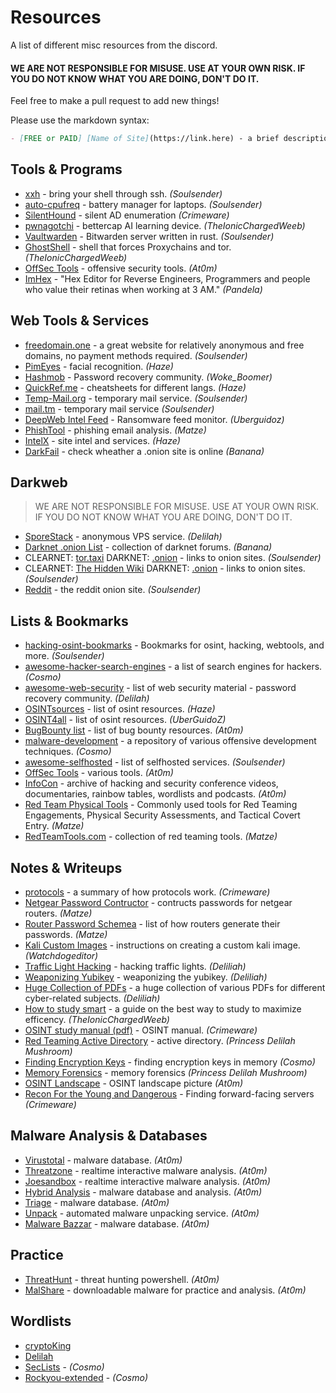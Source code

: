 # Resources
A list of different misc resources from the discord.

#### WE ARE NOT RESPONSIBLE FOR MISUSE. USE AT YOUR OWN RISK. IF YOU DO NOT KNOW WHAT YOU ARE DOING, DON'T DO IT.

Feel free to make a pull request to add new things!

Please use the markdown syntax:
```md
- [FREE or PAID] [Name of Site](https://link.here) - a brief description. *(Your Username)*
```

## Tools & Programs
- [xxh](https://github.com/xxh/xxh) - bring your shell through ssh. *(Soulsender)*
- [auto-cpufreq](https://github.com/AdnanHodzic/auto-cpufreq) - battery manager for laptops. *(Soulsender)*
- [SilentHound](https://github.com/layer8secure/SilentHound.git) - silent AD enumeration *(Crimeware)*
- [pwnagotchi](https://github.com/DrSchottky/pwnagotchi/releases) - bettercap AI learning device. *(TheIonicChargedWeeb)*
- [Vaultwarden](https://github.com/dani-garcia/vaultwarden) - Bitwarden server written in rust. *(Soulsender)*
- [GhostShell](https://github.com/S12cybersecurity/GhostShell) - shell that forces Proxychains and tor. *(TheIonicChargedWeeb)*
- [OffSec Tools](https://offsec.tools/) - offensive security tools. *(At0m)*
- [ImHex](https://github.com/WerWolv/ImHex) - "Hex Editor for Reverse Engineers, Programmers and people who value their retinas when working at 3 AM." *(Pandela)*

## Web Tools & Services
- [freedomain.one](https://freedomain.one/) - a great website for relatively anonymous and free domains, no payment methods required. *(Soulsender)*
- [PimEyes](https://pimeyes.com/en) - facial recognition. *(Haze)*
- [Hashmob](https://hashmob.net/resources/hashmob) - Password recovery community. *(Woke_Boomer)*
- [QuickRef.me](https://quickref.me/) - cheatsheets for different langs. *(Haze)*
- [Temp-Mail.org](https://temp-mail.org/) - temporary mail service. *(Soulsender)*
- [mail.tm](https://mail.tm/en/) - temporary mail service *(Soulsender)*
- [DeepWeb Intel Feed](https://darkfeed.io/) - Ransomware feed monitor. *(Uberguidoz)*
- [PhishTool](https://www.phishtool.com/) - phishing email analysis. *(Matze)*
- [IntelX](https://intelx.io/tools) - site intel and services. *(Haze)*
- [DarkFail](https://dark.fail/) - check wheather a .onion site is online *(Banana)*

## Darkweb
> WE ARE NOT RESPONSIBLE FOR MISUSE. USE AT YOUR OWN RISK. IF YOU DO NOT KNOW WHAT YOU ARE DOING, DON'T DO IT.
- [SporeStack](https://sporestack.com/) - anonymous VPS service. *(Delilah)*
- [Darknet .onion List](https://darknet.fail/) - collection of darknet forums. *(Banana)*
- CLEARNET: [tor.taxi](https://tor.taxi/) DARKNET: [.onion](http://tortaxi2dev6xjwbaydqzla77rrnth7yn2oqzjfmiuwn5h6vsk2a4syd.onion) - links to onion sites. *(Soulsender)*
- CLEARNET: [The Hidden Wiki](https://thehiddenwiki.org/) DARKNET: [.onion](http://6nhmgdpnyoljh5uzr5kwlatx2u3diou4ldeommfxjz3wkhalzgjqxzqd.onion/) - links to onion sites. *(Soulsender)*
- [Reddit](http://www.reddittorjg6rue252oqsxryoxengawnmo46qy4kyii5wtqnwfj4ooad.onion/) - the reddit onion site. *(Soulsender)*

## Lists & Bookmarks
- [hacking-osint-bookmarks](https://github.com/Soulsender/hacking-osint-bookmarks) - Bookmarks for osint, hacking, webtools, and more. *(Soulsender)*
- [awesome-hacker-search-engines](https://github.com/edoardottt/awesome-hacker-search-engines) - a list of search engines for hackers. *(Cosmo)*
- [awesome-web-security](https://github.com/MiladMSFT/ThreatHunt) - list of web security material - password recovery community. *(Delilah)*
- [OSINTsources](https://github.com/awareseven/OSINTsources) - list of osint resources. *(Haze)*
- [OSINT4all](https://start.me/p/L1rEYQ/osint4all) - list of osint resources. *(UberGuidoZ)*
- [BugBounty list](https://twitter.com/atomiczsec/status/1573430023604031488?s=46&t=kE8r4UXbHRYZgTTh4pmI-w) - list of bug bounty resources. *(At0m)*
- [malware-development](https://github.com/CosmodiumCS/Malware-Development) - a repository of various offensive development techniques. *(Cosmo)*
- [awesome-selfhosted](https://github.com/awesome-selfhosted/awesome-selfhosted) - list of selfhosted services. *(Soulsender)*
- [OffSec Tools](https://offsec.tools/) - various tools. *(At0m)*
- [InfoCon](https://infocon.org/) - archive of hacking and security conference videos, documentaries, rainbow tables, wordlists and podcasts. *(At0m)*
- [Red Team Physical Tools](https://github.com/DavidProbinsky/RedTeam-Physical-Tools) - Commonly used tools for Red Teaming Engagements, Physical Security Assessments, and Tactical Covert Entry. *(Matze)*
- [RedTeamTools.com](https://www.redteamtools.com/) - collection of red teaming tools. *(Matze)*

## Notes & Writeups
- [protocols](https://github.com/netspooky/protocols/tree/main/broadcast_brujeria) - a summary of how protocols work. *(Crimeware)*
- [Netgear Password Contructor](https://github.com/redsquirrel7/Netgear-Password-Constructinator) - contructs passwords for netgear routers. *(Matze)*
- [Router Password Schemea](https://forums.hak5.org/topic/39403-table-of-wifi-password-standards/) - list of how routers generate their passwords. *(Matze)*
- [Kali Custom Images](https://www.kali.org/docs/development/live-build-a-custom-kali-iso/) - instructions on creating a custom kali image. *(Watchdogeditor)* 
- [Traffic Light Hacking](https://twitter.com/hetmehtaa/status/1617856763193352195) - hacking traffic lights. *(Deliliah)*
- [Weaponizing Yubikey](https://www.blackhillsinfosec.com/how-to-weaponize-the-yubikey/) - weaponizing the yubikey. *(Deliliah)*
- [Huge Collection of PDFs](https://mega.nz/folder/Ikl2TAAD#urHrrA_fqdMs0uxSlUKPZA) - a huge collection of various PDFs for different cyber-related subjects. *(Deliliah)*
- [How to study smart](https://youtu.be/IlU-zDU6aQ0) - a guide on the best way to study to maximize efficency. *(TheIonicChargedWeeb)*
- [OSINT study manual (pdf)](https://cdn.discordapp.com/attachments/1016199552157614090/1052590563997778061/mcafee-institute-osint-study-manual.pdf) - OSINT manual. *(Crimeware)*
- [Red Teaming Active Directory](https://h4ms1k.github.io/Red_Team_Active_Directory/#) - active directory. *(Princess Delilah Mushroom)*
- [Finding Encryption Keys](https://diyinfosec.medium.com/scanning-memory-for-fek-e17ca3db09c9) - finding encryption keys in memory *(Cosmo)*
- [Memory Forensics](https://eforensicsmag.com/an-introduction-to-memory-forensics-windows-process-internals-by-joseph-moronwi/) - memory forensics *(Princess Delilah Mushroom)*
- [OSINT Landscape](https://cdn.discordapp.com/attachments/885271058050068480/891455958159597598/image0.png) - OSINT landscape picture *(At0m)*
- [Recon For the Young and Dangerous](https://github.com/CosmodiumCS/resources/blob/main/Notes/recon-for-the-young-and-dangerous.md) - Finding forward-facing servers *(Crimeware)*

## Malware Analysis & Databases
- [Virustotal](https://www.virustotal.com/gui/home/upload) - malware database. *(At0m)*
- [Threatzone](https://threat.zone/) - realtime interactive malware analysis. *(At0m)*
- [Joesandbox](https://www.joesandbox.com/#windows) - realtime interactive malware analysis. *(At0m)*
- [Hybrid Analysis](https://hybrid-analysis.com/) - malware database and analysis. *(At0m)*
- [Triage](https://tria.ge/) - malware database. *(At0m)*
- [Unpack](https://www.unpac.me/#/) - automated malware unpacking service. *(At0m)*
- [Malware Bazzar](https://bazaar.abuse.ch/browse/) - malware database. *(At0m)*

## Practice
- [ThreatHunt](https://github.com/MiladMSFT/ThreatHunt) - threat hunting powershell. *(At0m)*
- [MalShare](https://malshare.com/index.php) - downloadable malware for practice and analysis. *(At0m)*

## Wordlists
- [cryptoKing](https://securityplayground.pw/TheBigList.zip)
- [Delilah](https://h.acker.is/74gb-wordlist-released-princesspi7-4/)
- [SecLists](https://github.com/danielmiessler/SecLists) - *(Cosmo)*
- [Rockyou-extended](https://mega.nz/folder/aDpmxCiD#f_pSJ0vV698-Ev1mbyYNAQ) - *(Cosmo)*

